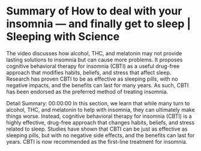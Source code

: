 # Summary of How to deal with your insomnia — and finally get to sleep | Sleeping with Science

The video discusses how alcohol, THC, and melatonin may not provide lasting solutions to insomnia but can cause more problems. It proposes cognitive behavioral therapy for insomnia (CBTI) as a useful drug-free approach that modifies habits, beliefs, and stress that affect sleep. Research has proven CBTI to be as effective as sleeping pills, with no negative impacts, and the benefits can last for many years. As such, CBTI has been endorsed as the preferred method of treating insomnia.

Detail Summary: 
00:00:00
In this section, we learn that while many turn to alcohol, THC, and melatonin to help with insomnia, they can ultimately make things worse. Instead, cognitive behavioral therapy for insomnia (CBTI) is a highly effective, drug-free approach that changes habits, beliefs, and stress related to sleep. Studies have shown that CBTI can be just as effective as sleeping pills, but with no negative side effects, and the benefits can last for years. CBTI is now recommended as the first-line treatment for insomnia.

